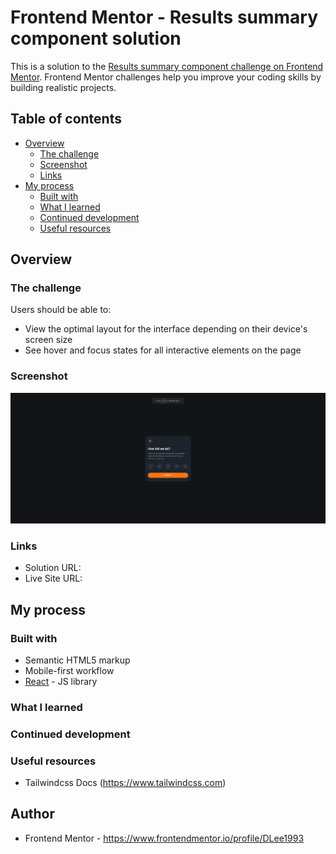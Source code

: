 # Frontend Mentor - Results summary component solution

This is a solution to the [Results summary component challenge on Frontend Mentor](https://www.frontendmentor.io/challenges/results-summary-component-CE_K6s0maV). Frontend Mentor challenges help you improve your coding skills by building realistic projects.

## Table of contents

-   [Overview](#overview)
    -   [The challenge](#the-challenge)
    -   [Screenshot](#screenshot)
    -   [Links](#links)
-   [My process](#my-process)
    -   [Built with](#built-with)
    -   [What I learned](#what-i-learned)
    -   [Continued development](#continued-development)
    -   [Useful resources](#useful-resources)

## Overview

### The challenge

Users should be able to:

-   View the optimal layout for the interface depending on their device's screen size
-   See hover and focus states for all interactive elements on the page

### Screenshot

![ScreenShot](Screenshot.png)

### Links

-   Solution URL:
-   Live Site URL:

## My process

### Built with

-   Semantic HTML5 markup
-   Mobile-first workflow
-   [React](https://reactjs.org/) - JS library

### What I learned

### Continued development

### Useful resources

-   Tailwindcss Docs (https://www.tailwindcss.com)

## Author

-   Frontend Mentor - https://www.frontendmentor.io/profile/DLee1993
